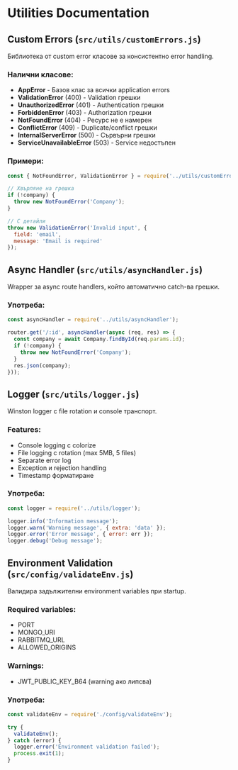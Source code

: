 # Utilities Documentation

## Custom Errors (`src/utils/customErrors.js`)

Библиотека от custom error класове за консистентно error handling.

### Налични класове:

- **AppError** - Базов клас за всички application errors
- **ValidationError** (400) - Validation грешки
- **UnauthorizedError** (401) - Authentication грешки
- **ForbiddenError** (403) - Authorization грешки
- **NotFoundError** (404) - Ресурс не е намерен
- **ConflictError** (409) - Duplicate/conflict грешки
- **InternalServerError** (500) - Сървърни грешки
- **ServiceUnavailableError** (503) - Service недостъпен

### Примери:

```javascript
const { NotFoundError, ValidationError } = require('../utils/customErrors');

// Хвърляне на грешка
if (!company) {
  throw new NotFoundError('Company');
}

// С детайли
throw new ValidationError('Invalid input', {
  field: 'email',
  message: 'Email is required'
});
```

## Async Handler (`src/utils/asyncHandler.js`)

Wrapper за async route handlers, който автоматично catch-ва грешки.

### Употреба:

```javascript
const asyncHandler = require('../utils/asyncHandler');

router.get('/:id', asyncHandler(async (req, res) => {
  const company = await Company.findById(req.params.id);
  if (!company) {
    throw new NotFoundError('Company');
  }
  res.json(company);
}));
```

## Logger (`src/utils/logger.js`)

Winston logger с file rotation и console транспорт.

### Features:

- Console logging с colorize
- File logging с rotation (max 5MB, 5 files)
- Separate error log
- Exception и rejection handling
- Timestamp форматиране

### Употреба:

```javascript
const logger = require('../utils/logger');

logger.info('Information message');
logger.warn('Warning message', { extra: 'data' });
logger.error('Error message', { error: err });
logger.debug('Debug message');
```

## Environment Validation (`src/config/validateEnv.js`)

Валидира задължителни environment variables при startup.

### Required variables:

- PORT
- MONGO_URI
- RABBITMQ_URL
- ALLOWED_ORIGINS

### Warnings:

- JWT_PUBLIC_KEY_B64 (warning ако липсва)

### Употреба:

```javascript
const validateEnv = require('./config/validateEnv');

try {
  validateEnv();
} catch (error) {
  logger.error('Environment validation failed');
  process.exit(1);
}
```

